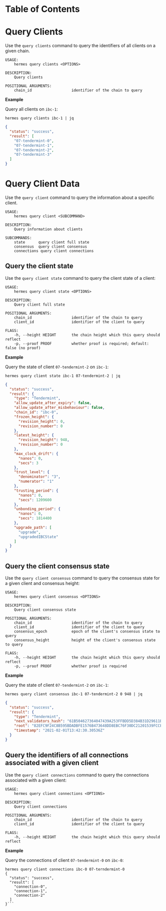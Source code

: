 
# Table of Contents

<!-- toc -->

# Query Clients
Use the `query clients` command to query the identifiers of all clients on a given chain.

```shell
USAGE:
    hermes query clients <OPTIONS>

DESCRIPTION:
    Query clients

POSITIONAL ARGUMENTS:
    chain_id                  identifier of the chain to query
```

__Example__

Query all clients on `ibc-1`:

```shell
hermes query clients ibc-1 | jq
```

```json
{
  "status": "success",
  "result": [
    "07-tendermint-0",
    "07-tendermint-1",
    "07-tendermint-2",
    "07-tendermint-3"
  ]
}
```

# Query Client Data
Use the `query client` command to query the information about a specific client.

```shell
USAGE:
    hermes query client <SUBCOMMAND>

DESCRIPTION:
    Query information about clients

SUBCOMMANDS:
    state      query client full state
    consensus  query client consensus
    connections query client connections
```

## Query the client state
Use the `query client state` command to query the client state of a client:

```shell
USAGE:
    hermes query client state <OPTIONS>

DESCRIPTION:
    Query client full state

POSITIONAL ARGUMENTS:
    chain_id                  identifier of the chain to query
    client_id                 identifier of the client to query

FLAGS:
    -h, --height HEIGHT       the chain height which this query should reflect
    -p, --proof PROOF         whether proof is required; default: false (no proof)
```

__Example__

Query the state of client `07-tendermint-2` on `ibc-1`:

```shell
hermes query client state ibc-1 07-tendermint-2 | jq
```

```json
{
  "status": "success",
  "result": {
    "type": "Tendermint",
    "allow_update_after_expiry": false,
    "allow_update_after_misbehaviour": false,
    "chain_id": "ibc-0",
    "frozen_height": {
      "revision_height": 0,
      "revision_number": 0
    },
    "latest_height": {
      "revision_height": 948,
      "revision_number": 0
    },
    "max_clock_drift": {
      "nanos": 0,
      "secs": 3
    },
    "trust_level": {
      "denominator": "3",
      "numerator": "1"
    },
    "trusting_period": {
      "nanos": 0,
      "secs": 1209600
    },
    "unbonding_period": {
      "nanos": 0,
      "secs": 1814400
    },
    "upgrade_path": [
      "upgrade",
      "upgradedIBCState"
    ]
  }
}
```

## Query the client consensus state
Use the `query client consensus` command to query the consensus state for a given client and consensus height:

```shell
USAGE:
    hermes query client consensus <OPTIONS>

DESCRIPTION:
    Query client consensus state

POSITIONAL ARGUMENTS:
    chain_id                  identifier of the chain to query
    client_id                 identifier of the client to query
    consensus_epoch           epoch of the client's consensus state to query
    consensus_height          height of the client's consensus state to query

FLAGS:
    -h, --height HEIGHT       the chain height which this query should reflect
    -p, --proof PROOF         whether proof is required
```

__Example__

Query the state of client `07-tendermint-2` on `ibc-1`:

```shell
hermes query client consensus ibc-1 07-tendermint-2 0 948 | jq
```

```json
{
  "status": "success",
  "result": {
    "type": "Tendermint",
    "next_validators_hash": "61B504627364047439A253FFBDD5D384B31D29611BD4B2ABA2636C232ABADA33",
    "root": "82EFC9F24C8B595BDADBFE1576B473648DD8EBC76F30DC21201539FCCE15A9F8",
    "timestamp": "2021-02-01T13:42:30.30536Z"
  }
}
```

## Query the identifiers of all connections associated with a given client 
Use the `query client connections` command to query the connections associated with a given client:

```shell
USAGE:
    hermes query client connections <OPTIONS>

DESCRIPTION:
    Query client connections

POSITIONAL ARGUMENTS:
    chain_id                  identifier of the chain to query
    client_id                 identifier of the client to query

FLAGS:
    -h, --height HEIGHT       the chain height which this query should reflect
```

__Example__

Query the connections of client `07-tendermint-0` on `ibc-0`:

```shell
hermes query client connections ibc-0 07-terndermint-0
{
  "status": "success",
  "result": [
    "connection-0",
    "connection-1",
    "connection-2"
  ]
}```
